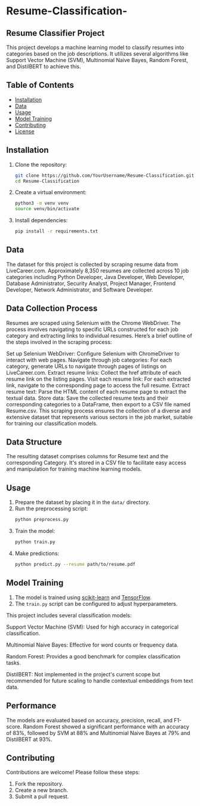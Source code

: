 # Resume-Classification-
## Resume Classifier Project
This project develops a machine learning model to classify resumes into categories based on the job descriptions. It utilizes several algorithms like Support Vector Machine (SVM), Multinomial Naive Bayes, Random Forest, and DistilBERT to achieve this.

## Table of Contents
- [Installation](#installation)
- [Data](#Data)
- [Usage](#usage)
- [Model Training](#model-training)
- [Contributing](#contributing)
- [License](#license)

## Installation

1. Clone the repository:
    ```bash
    git clone https://github.com/YourUsername/Resume-Classification.git
    cd Resume-Classification
    ```

2. Create a virtual environment:
    ```bash
    python3 -m venv venv
    source venv/bin/activate
    ```

3. Install dependencies:
    ```bash
    pip install -r requirements.txt
    ```
## Data 
The dataset for this project is collected by scraping resume data from LiveCareer.com. Approximately 8,350 resumes are collected across 10 job categories including Python Developer, Java Developer, Web Developer, Database Administrator, Security Analyst, Project Manager, Frontend Developer, Network Administrator, and Software Developer.

## Data Collection Process

Resumes are scraped using Selenium with the Chrome WebDriver. The process involves navigating to specific URLs constructed for each job category and extracting links to individual resumes. Here’s a brief outline of the steps involved in the scraping process:

Set up Selenium WebDriver: Configure Selenium with ChromeDriver to interact with web pages.
Navigate through job categories: For each category, generate URLs to navigate through pages of listings on LiveCareer.com.
Extract resume links: Collect the href attribute of each resume link on the listing pages.
Visit each resume link: For each extracted link, navigate to the corresponding page to access the full resume.
Extract resume text: Parse the HTML content of each resume page to extract the textual data.
Store data: Save the collected resume texts and their corresponding categories to a DataFrame, then export to a CSV file named Resume.csv.
This scraping process ensures the collection of a diverse and extensive dataset that represents various sectors in the job market, suitable for training our classification models.

## Data Structure

The resulting dataset comprises columns for Resume text and the corresponding Category. It's stored in a CSV file to facilitate easy access and manipulation for training machine learning models.

## Usage

1. Prepare the dataset by placing it in the `data/` directory.
2. Run the preprocessing script:
    ```bash
    python preprocess.py
    ```
3. Train the model:
    ```bash
    python train.py
    ```
4. Make predictions:
    ```bash
    python predict.py --resume path/to/resume.pdf
    ```

## Model Training

1. The model is trained using [scikit-learn](https://scikit-learn.org/) and [TensorFlow](https://www.tensorflow.org/).
2. The `train.py` script can be configured to adjust hyperparameters.

This project includes several classification models:

Support Vector Machine (SVM): Used for high accuracy in categorical classification.

Multinomial Naive Bayes: Effective for word counts or frequency data.

Random Forest: Provides a good benchmark for complex classification tasks.

DistilBERT: Not implemented in the project's current scope but recommended for future scaling to handle contextual embeddings from text data.

## Performance
The models are evaluated based on accuracy, precision, recall, and F1-score. Random Forest showed a significant performance with an accuracy of 83%, followed by SVM at 88% and Multinomial Naive Bayes at 79% and DistilBERT at 93%.
## Contributing

Contributions are welcome! Please follow these steps:
1. Fork the repository.
2. Create a new branch.
3. Submit a pull request.

